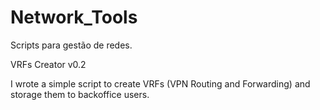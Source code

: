 # Network_Tools
Scripts para gestão de redes.


VRFs Creator v0.2

I wrote a simple script to create VRFs (VPN Routing and Forwarding) and storage them to backoffice users.
